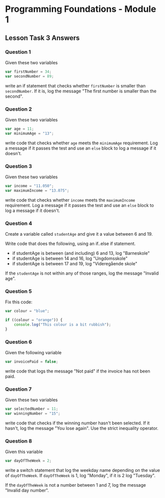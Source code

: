 # Programming Foundations - Module 1

## Lesson Task 3 Answers

### Question 1

Given these two variables

```js
var firstNumber = 34;
var secondNumber = 89;
```

write an if statement that checks whether `firstNumber` is smaller than `secondNumber`. If it is, log the message "The first number is smaller than the second".

### Question 2

Given these two variables

```js
var age = 11;
var minimumAge = "13";
```

write code that checks whether `age` meets the `minimumAge` requirement. Log a message if it passes the test and use an `else` block to log a message if it doesn't.

### Question 3

Given these two variables

```js
var income = "11.050";
var maximumIncome = "13.075";
```

write code that checks whether `income` meets the `maximumIncome` requirement. Log a message if it passes the test and use an `else` block to log a message if it doesn't.

### Question 4

Create a variable called `studentAge` and give it a value between 6 and 19.

Write code that does the following, using an if..else if statement.

-   if studentAge is between (and including) 6 and 13, log "Barneskole"
-   if studentAge is between 14 and 16, log "Ungdomsskole"
-   if studentAge is between 17 and 19, log "Videregående skole"

If the `studentAge` is not within any of those ranges, log the message "Invalid age".

### Question 5

Fix this code:

```js
var colour = "blue";

if ((colour = "orange")) {
    console.log("This colour is a bit rubbish");
}
```

### Question 6

Given the following variable

```js
var invoicePaid = false;
```

write code that logs the message "Not paid" if the invoice has not been paid.

### Question 7

Given these two variables

```js
var selectedNumber = 11;
var winningNumber = "15";
```

write code that checks if the winning number hasn't been selected. If it hasn't, log the message "You lose again". Use the strict inequality operator.

### Question 8

Given this variable

```js
var dayOfTheWeek = 2;
```

write a switch statement that log the weekday name depending on the value of `dayOfTheWeek`. If `dayOfTheWeek` is 1, log "Monday", if it is 2 log "Tuesday".

If the `dayOfTheWeek` is not a number between 1 and 7, log the message "Invalid day number".
